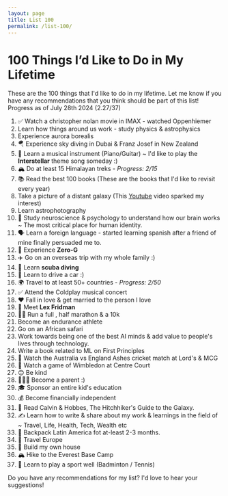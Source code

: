 ```yaml
---
layout: page
title: List 100
permalink: /list-100/
---
```


# 100 Things I’d Like to Do in My Lifetime

These are the 100 things that I'd like to do in my lifetime. Let me know if you have any recommendations that you think should be part of this list!
Progress as of July 28th 2024 (2.27/37)

1. ✅ Watch a christopher nolan movie in IMAX - watched Oppenhiemer 
2. Learn how things around us work - study physics & astrophysics
3. Experience aurora borealis
4. 🪂 Experience sky diving in Dubai & Franz Josef in New Zealand
5. 🎹 Learn a musical instrument (Piano/Guitar) ~ I'd like to play the **Interstellar** theme song someday :)
6. 🏔️ Do at least 15 Himalayan treks - *Progress: 2/15*
7. 📚 Read the best 100 books (These are the books that I'd like to revisit every year)
8. Take a picture of a distant galaxy (This [Youtube](https://www.youtube.com/watch?v=zKDe094o-Q8) video sparked my interest)
9. Learn astrophotography
10. 🧠 Study neuroscience & psychology to understand how our brain works ~ The most critical place for human identity. 
11. 🗣️ Learn a foreign language - started learning spanish after a friend of mine finally persuaded me to. 
12. 🚀 Experience **Zero-G**
13. ✈️ Go on an overseas trip with my whole family :)
14. 🤿 Learn **scuba diving**
15. 🚗 Learn to drive a car :)
16. 🌍 Travel to at least 50+ countries - *Progress: 2/50*
17. ✅ Attend the Coldplay musical concert 
18. ❤️ Fall in love & get married to the person I love
19. 🤝 Meet **Lex Fridman**
20. 🏃‍♂️ Run a full , half  marathon & a 10k
21. Become an endurance athlete 
22. Go on an African safari
23. Work towards being one of the best AI minds & add value to people's lives through technology. 
24. Write a book related to ML on First Principles
25. 🏏 Watch the Australia vs England Ashes cricket match at Lord's & MCG
26. 🎾 Watch a game of Wimbledon at Centre Court
27. 😊 Be kind
28. 👨‍👧‍👦 Become a parent :)
29. 🎓 Sponsor an entire kid's education
30. 💰 Become financially independent
31. 📖 Read Calvin & Hobbes, The Hitchhiker's Guide to the Galaxy. 
32. ✍️ Learn how to write & share about my work & learnings in the field of ~ Travel, Life, Health, Tech, Wealth etc
33. 🌴 Backpack Latin America fot at-least 2-3 months. 
34. 🏰 Travel Europe
35. 🏡 Build my own house
36. 🏔️ Hike to the Everest Base Camp
37. 🏸 Learn to play a sport well (Badminton / Tennis)

<!-- Add more items to reach 100 -->

Do you have any recommendations for my list? I'd love to hear your suggestions!
